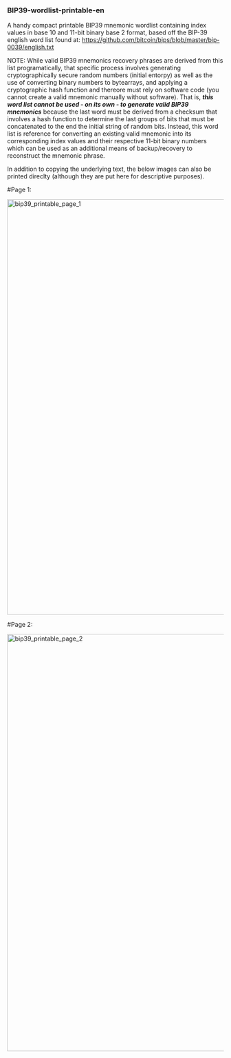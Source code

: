 ### BIP39-wordlist-printable-en

A handy compact printable BIP39 mnemonic wordlist containing index values in base 10 and 11-bit binary base 2 format, based off the BIP-39 english word list found at: https://github.com/bitcoin/bips/blob/master/bip-0039/english.txt

NOTE: While valid BIP39 mnemonics recovery phrases are derived from this list programatically, that specific process involves generating cryptographically secure random numbers (initial entorpy) as well as the use of converting binary numbers to bytearrays, and applying a cryptographic hash function and thereore must rely on software code (you cannot create a valid mnemonic manually without software). That is, ***this word list cannot be used - on its own - to generate valid BIP39 mnemonics*** because the last word must be derived from a checksum that involves a hash function to determine the last groups of bits that must be concatenated to the end the initial string of random bits. Instead, this word list is reference for converting an existing valid mnemonic into its corresponding index values and their respective 11-bit binary numbers which can be used as an additional means of backup/recovery to reconstruct the mnemonic phrase.

In addition to copying the underlying text, the below images can also be printed direclty (although they are put here for descriptive purposes).

#Page 1: 

<img width="965" alt="bip39_printable_page_1" src="https://user-images.githubusercontent.com/5213035/46573154-a8902b80-c999-11e8-8847-c8490ce89d18.png">

#Page 2:

<img width="969" alt="bip39_printable_page_2" src="https://user-images.githubusercontent.com/5213035/46573155-aa59ef00-c999-11e8-8d81-bf598a243241.png">


